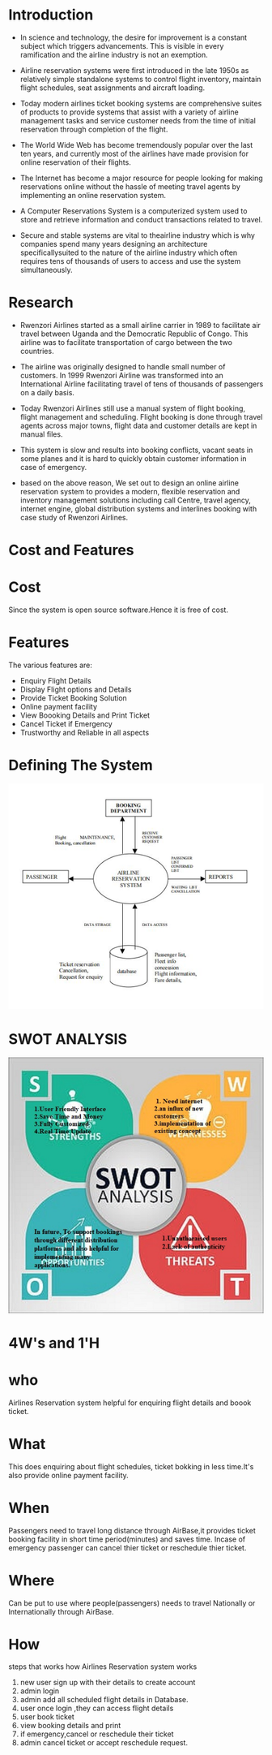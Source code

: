 # Introduction

 - In science and technology, the desire for improvement is a constant subject which triggers
   advancements. This is visible in every ramification and the airline industry is not an exemption.
- Airline reservation systems were first introduced in the late 1950s as relatively simple standalone
  systems to control flight inventory, maintain flight schedules, seat assignments and aircraft
  loading. 
-  Today modern airlines ticket booking systems are comprehensive suites of products to
provide systems that assist with a variety of airline management tasks and service customer
needs from the time of initial reservation through completion of the flight.
- The World Wide Web has become tremendously popular over the last ten years, and currently
most of the airlines have made provision for online reservation of their flights. 
- The Internet has become a major resource for people looking for making reservations online without 
 the hassle of meeting travel agents by implementing an online reservation system. 

- A Computer Reservations System is a computerized system used to store and retrieve
information and conduct transactions related to travel.
- Secure and stable systems are vital to theairline industry which is why companies spend many years 
designing an architecture specificallysuited to the nature of the airline industry which often requires 
tens of thousands of users to access and use the system simultaneously.

# Research
- Rwenzori Airlines started as a small airline carrier in 1989 to facilitate air travel between Uganda
and the Democratic Republic of Congo. This airline was to facilitate transportation of cargo between the two countries.
- The airline was originally designed to handle small number of customers. In 1999 Rwenzori Airline was transformed into
   an International Airline facilitating travel of tens of thousands of passengers on a daily basis.
 
- Today Rwenzori Airlines still use a manual system of flight booking, flight management and scheduling. Flight booking is done
through travel agents across major towns, flight data and customer details are kept in manual files. 
- This system is slow and results into booking conflicts, vacant seats in some planes and it is
hard to quickly obtain customer information in case of emergency. 
- based on the above reason, We set out to design an online airline reservation system to provides a modern, flexible
reservation and inventory management solutions including call Centre, travel agency, internet
engine, global distribution systems and interlines booking with case study of Rwenzori Airlines.
# Cost and Features
# Cost
 Since the system is open source software.Hence it is free of cost.
# Features
 The various features are:
 - Enquiry Flight Details
 - Display Flight options and Details 
 - Provide Ticket Booking Solution
 - Online payment facility
 - View Boooking Details and Print Ticket
 - Cancel Ticket if Emergency
 - Trustworthy and Reliable in all aspects
 
 # Defining The System
 ![system](https://github.com/RajashekerEajjagiri/Airlines_Reservation-System/blob/6beda2666bac2e94587ea754dc1ff5ad1b58ea6f/1_Requirements/design.JPG)
   
 # SWOT ANALYSIS
 ![swot](https://github.com/RajashekerEajjagiri/Airlines_Reservation-System/blob/76fa6ea685949a6104506b12b03adb159b4ab320/1_Requirements/swot.jpg)
 # 4W's and 1'H
 # who
 Airlines Reservation system helpful for enquiring flight details and boook ticket.
 # What
 This does enquiring about flight schedules, ticket bokking in less time.It's also provide online payment facility.
 # When
 Passengers need to travel long distance through AirBase,it provides ticket booking facility in short time period(minutes) and saves time. Incase of emergency passenger
 can cancel thier ticket or reschedule thier ticket.
 # Where
 Can be put to use where people(passengers) needs to travel Nationally or Internationally through AirBase.
 # How
 steps that works how Airlines Reservation system works
 1. new user sign up with their details to create account
 2. admin login
 3. admin add all scheduled flight details in Database.
 4. user once login ,they can access flight details
 5. user book ticket
 6. view booking details and print
 7. if emergency,cancel or reschedule their ticket
 8. admin cancel ticket or accept reschedule request.
 

